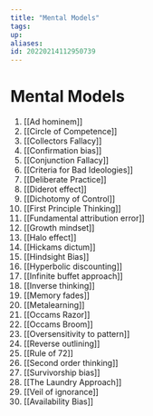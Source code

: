 ```yaml
---
title: "Mental Models"
tags: 
up: 
aliases:
id: 20220214112950739
---
```


# Mental Models

1. [[Ad hominem]]
2. [[Circle of Competence]]
3. [[Collectors Fallacy]]
4. [[Confirmation bias]]
5. [[Conjunction Fallacy]]
6. [[Criteria for Bad Ideologies]]
7. [[Deliberate Practice]]
8. [[Diderot effect]]
9. [[Dichotomy of Control]]
10. [[First Principle Thinking]]
11. [[Fundamental attribution error]]
12. [[Growth mindset]]
13. [[Halo effect]]
14. [[Hickams dictum]]
15. [[Hindsight Bias]]
16. [[Hyperbolic discounting]]
17. [[Infinite buffet approach]]
18. [[Inverse thinking]]
19. [[Memory fades]]
20. [[Metalearning]]
21. [[Occams Razor]]
22. [[Occams Broom]]
23. [[Oversensitivity to pattern]]
24. [[Reverse outlining]]
25. [[Rule of 72]]
26. [[Second order thinking]]
27. [[Survivorship bias]]
28. [[The Laundry Approach]]
29. [[Veil of ignorance]]
30. [[Availability Bias]]

